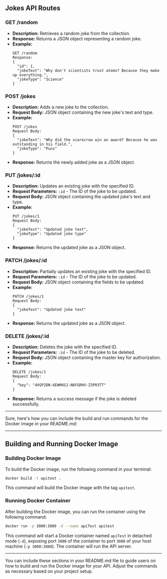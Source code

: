 ## Jokes API Routes

### GET /random

- **Description:** Retrieves a random joke from the collection.
- **Response:** Returns a JSON object representing a random joke.
- **Example:** 
  ```
  GET /random
  Response:
  {
    "id": 1,
    "jokeText": "Why don't scientists trust atoms? Because they make up everything.",
    "jokeType": "Science"
  }

### POST /jokes

- **Description:** Adds a new joke to the collection.
- **Request Body:** JSON object containing the new joke's text and type.
- **Example:** 
  ```
  POST /jokes
  Request Body:
  {
    "jokeText": "Why did the scarecrow win an award? Because he was outstanding in his field.",
    "jokeType": "Puns"
  }
  ```
- **Response:** Returns the newly added joke as a JSON object.

### PUT /jokes/:id

- **Description:** Updates an existing joke with the specified ID.
- **Request Parameters:** `:id` - The ID of the joke to be updated.
- **Request Body:** JSON object containing the updated joke's text and type.
- **Example:** 
  ```
  PUT /jokes/1
  Request Body:
  {
    "jokeText": "Updated joke text",
    "jokeType": "Updated joke type"
  }
  ```
- **Response:** Returns the updated joke as a JSON object.

### PATCH /jokes/:id

- **Description:** Partially updates an existing joke with the specified ID.
- **Request Parameters:** `:id` - The ID of the joke to be updated.
- **Request Body:** JSON object containing the fields to be updated.
- **Example:** 
  ```
  PATCH /jokes/1
  Request Body:
  {
    "jokeText": "Updated joke text"
  }
  ```
- **Response:** Returns the updated joke as a JSON object.

### DELETE /jokes/:id

- **Description:** Deletes the joke with the specified ID.
- **Request Parameters:** `:id` - The ID of the joke to be deleted.
- **Request Body:** JSON object containing the master key for authorization.
- **Example:** 
  ```
  DELETE /jokes/1
  Request Body:
  {
    "key": "4VGP2DN-6EWM4SJ-N6FGRHV-Z3PR3TT"
  }
  ```
- **Response:** Returns a success message if the joke is deleted successfully.

---

Sure, here's how you can include the build and run commands for the Docker image in your README.md:

---

## Building and Running Docker Image

### Building Docker Image

To build the Docker image, run the following command in your terminal:

```bash
docker build -t apitest .
```

This command will build the Docker image with the tag `apitest`.

### Running Docker Container

After building the Docker image, you can run the container using the following command:

```bash
docker run -p 3000:3000 -d --name apiTest apitest
```

This command will start a Docker container named `apiTest` in detached mode (`-d`), exposing port `3000` of the container to port `3000` of your host machine (`-p 3000:3000`). The container will run the API server.

---

You can include these sections in your README.md file to guide users on how to build and run the Docker image for your API. Adjust the commands as necessary based on your project setup.